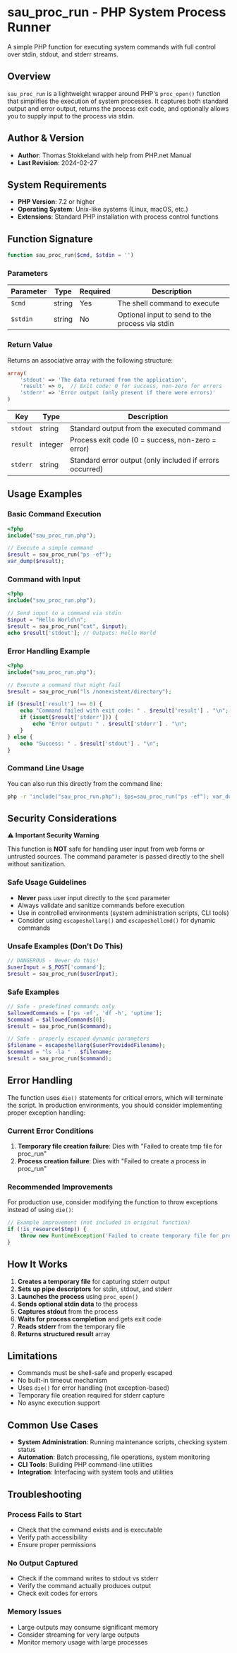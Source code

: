 # sau_proc_run - PHP System Process Runner

A simple PHP function for executing system commands with full control over stdin, stdout, and stderr streams.

## Overview

`sau_proc_run` is a lightweight wrapper around PHP's `proc_open()` function that simplifies the execution of system processes. It captures both standard output and error output, returns the process exit code, and optionally allows you to supply input to the process via stdin.

## Author & Version

- **Author**: Thomas Stokkeland with help from PHP.net Manual
- **Last Revision**: 2024-02-27

## System Requirements

- **PHP Version**: 7.2 or higher
- **Operating System**: Unix-like systems (Linux, macOS, etc.)
- **Extensions**: Standard PHP installation with process control functions

## Function Signature

```php
function sau_proc_run($cmd, $stdin = '')
```

### Parameters

| Parameter | Type   | Required | Description |
|-----------|--------|----------|-------------|
| `$cmd`    | string | Yes      | The shell command to execute |
| `$stdin`  | string | No       | Optional input to send to the process via stdin |

### Return Value

Returns an associative array with the following structure:

```php
array(
    'stdout' => 'The data returned from the application',
    'result' => 0,  // Exit code: 0 for success, non-zero for errors
    'stderr' => 'Error output (only present if there were errors)'
)
```

| Key      | Type    | Description |
|----------|---------|-------------|
| `stdout` | string  | Standard output from the executed command |
| `result` | integer | Process exit code (0 = success, non-zero = error) |
| `stderr` | string  | Standard error output (only included if errors occurred) |

## Usage Examples

### Basic Command Execution

```php
<?php
include("sau_proc_run.php");

// Execute a simple command
$result = sau_proc_run("ps -ef");
var_dump($result);
```

### Command with Input

```php
<?php
include("sau_proc_run.php");

// Send input to a command via stdin
$input = "Hello World\n";
$result = sau_proc_run("cat", $input);
echo $result['stdout']; // Outputs: Hello World
```

### Error Handling Example

```php
<?php
include("sau_proc_run.php");

// Execute a command that might fail
$result = sau_proc_run("ls /nonexistent/directory");

if ($result['result'] !== 0) {
    echo "Command failed with exit code: " . $result['result'] . "\n";
    if (isset($result['stderr'])) {
        echo "Error output: " . $result['stderr'] . "\n";
    }
} else {
    echo "Success: " . $result['stdout'] . "\n";
}
```

### Command Line Usage

You can also run this directly from the command line:

```bash
php -r 'include("sau_proc_run.php"); $ps=sau_proc_run("ps -ef"); var_dump($ps);'
```

## Security Considerations

⚠️ **Important Security Warning**

This function is **NOT** safe for handling user input from web forms or untrusted sources. The command parameter is passed directly to the shell without sanitization.

### Safe Usage Guidelines

- **Never** pass user input directly to the `$cmd` parameter
- Always validate and sanitize commands before execution
- Use in controlled environments (system administration scripts, CLI tools)
- Consider using `escapeshellarg()` and `escapeshellcmd()` for dynamic commands

### Unsafe Examples (Don't Do This)

```php
// DANGEROUS - Never do this!
$userInput = $_POST['command'];
$result = sau_proc_run($userInput);
```

### Safe Examples

```php
// Safe - predefined commands only
$allowedCommands = ['ps -ef', 'df -h', 'uptime'];
$command = $allowedCommands[0];
$result = sau_proc_run($command);

// Safe - properly escaped dynamic parameters
$filename = escapeshellarg($userProvidedFilename);
$command = "ls -la " . $filename;
$result = sau_proc_run($command);
```

## Error Handling

The function uses `die()` statements for critical errors, which will terminate the script. In production environments, you should consider implementing proper exception handling:

### Current Error Conditions

1. **Temporary file creation failure**: Dies with "Failed to create tmp file for proc_run"
2. **Process creation failure**: Dies with "Failed to create a process in proc_run"

### Recommended Improvements

For production use, consider modifying the function to throw exceptions instead of using `die()`:

```php
// Example improvement (not included in original function)
if (!is_resource($tmp)) {
    throw new RuntimeException('Failed to create temporary file for process execution');
}
```

## How It Works

1. **Creates a temporary file** for capturing stderr output
2. **Sets up pipe descriptors** for stdin, stdout, and stderr
3. **Launches the process** using `proc_open()`
4. **Sends optional stdin data** to the process
5. **Captures stdout** from the process
6. **Waits for process completion** and gets exit code
7. **Reads stderr** from the temporary file
8. **Returns structured result** array

## Limitations

- Commands must be shell-safe and properly escaped
- No built-in timeout mechanism
- Uses `die()` for error handling (not exception-based)
- Temporary file creation required for stderr capture
- No async execution support

## Common Use Cases

- **System Administration**: Running maintenance scripts, checking system status
- **Automation**: Batch processing, file operations, system monitoring
- **CLI Tools**: Building PHP command-line utilities
- **Integration**: Interfacing with system tools and utilities

## Troubleshooting

### Process Fails to Start
- Check that the command exists and is executable
- Verify path accessibility
- Ensure proper permissions

### No Output Captured
- Check if the command writes to stdout vs stderr
- Verify the command actually produces output
- Check exit codes for errors

### Memory Issues
- Large outputs may consume significant memory
- Consider streaming for very large outputs
- Monitor memory usage with large processes


